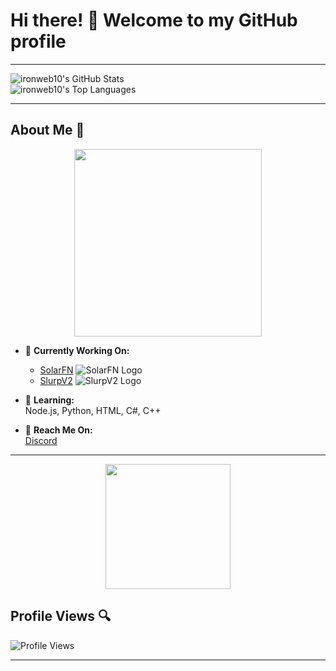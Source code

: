 # Hi there! 👋 Welcome to my GitHub profile

---

![ironweb10's GitHub Stats](https://github-readme-stats.vercel.app/api?username=ironweb10&theme=highcontrast&show_icons=true&hide_border=true&count_private=false)  
![ironweb10's Top Languages](https://github-readme-stats.vercel.app/api/top-langs/?username=ironweb10&theme=highcontrast&show_icons=true&hide_border=true&layout=compact)

---

## About Me 🚀

<div align="center">
    <img src="https://media.giphy.com/media/xT9IgGg1qQ12nOZ5sE/giphy.gif" width="300" />
</div>

- 🔭 **Currently Working On:**  
  - [SolarFN](https://dsc.gg/solarfnv2) ![SolarFN Logo](https://media.giphy.com/media/l4FGwHe7eX2u8UzUs/giphy.gif)
  - [SlurpV2](https://discord.com/oauth2/authorize?client_id=1136992916481523733) ![SlurpV2 Logo](https://media.giphy.com/media/3oEjI4n5IYABEmz2Ik/giphy.gif)

- 🌱 **Learning:**  
  Node.js, Python, HTML, C#, C++

- 💬 **Reach Me On:**  
  [Discord](https://dsc.gg/iron-web10)

---

<div align="center">
    <img src="https://media.giphy.com/media/26Ff7OrK9y2XK4UmY/giphy.gif" width="200" />
</div>

## Profile Views 🔍
![Profile Views](https://komarev.com/ghpvc/?username=ironweb10)

---
